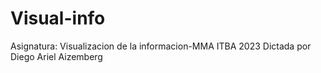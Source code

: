 # Visual-info
Asignatura: Visualizacion de la informacion-MMA ITBA 2023
Dictada por Diego Ariel Aizemberg
